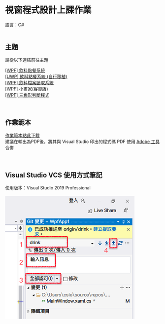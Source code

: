<h1> 視窗程式設計上課作業 </h1>
語言：C#
<br><br>
<h2>主題</h2>
<pre>請從以下連結前往主題</pre>
<a href="https://github.com/iambjlu/CS_Class/tree/master/drink"> [WPF] 飲料點餐系統 </a><br>
<a href="https://github.com/iambjlu/CS_Class/tree/master/drink_UWP"> [UWP] 飲料點餐系統 (自行移植) </a><br>
<a href="https://github.com/iambjlu/CS_Class/tree/master/Wpf_File"> [WPF] 飲料檔案讀取系統 </a><br>
<a href="https://github.com/iambjlu/CS_Class/tree/master/Wpf_Paint"> [WPF] 小畫家(客製版) </a><br>
<a href="https://github.com/iambjlu/CS_class/tree/master/Trangle"> [WPF] 三角形判斷程式 </a><br>
<br><br>
<h2>作業範本</h2>
<a href="https://github.com/iambjlu/CS_class/raw/master/Readme_src/1101020.docx" target="_blank" download>作業範本點此下載</a><br>
建議在輸出為PDF後，將其與 Visual Studio 印出的程式碼 PDF 使用 <a href="https://www.adobe.com/tw/acrobat/online/merge-pdf.html" target="_blank">Adobe 工具</a> 合併
<br><br><br>
<h2>Visual Studio VCS 使用方式筆記</h2>
使用版本：Visual Studio 2019 Professional<br><br>
<img src="https://github.com/iambjlu/CS_class/blob/master/Readme_src/vcs_guide_1100928.png?raw=true"></img>
